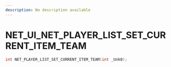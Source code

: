 ```yaml
---
description: No description available 
---
```


# NET_UI\_NET_PLAYER_LIST_SET_CURRENT_ITEM_TEAM

```cpp
int NET_PLAYER_LIST_SET_CURRENT_ITEM_TEAM(int _Unk0);
```